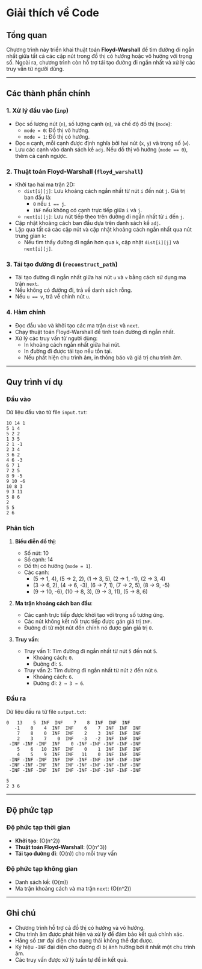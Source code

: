 # Giải thích về Code

## Tổng quan
Chương trình này triển khai thuật toán **Floyd-Warshall** để tìm đường đi ngắn nhất giữa tất cả các cặp nút trong đồ thị có hướng hoặc vô hướng với trọng số. Ngoài ra, chương trình còn hỗ trợ tái tạo đường đi ngắn nhất và xử lý các truy vấn từ người dùng.

---

## Các thành phần chính

### 1. **Xử lý đầu vào (`inp`)**
- Đọc số lượng nút (`n`), số lượng cạnh (`m`), và chế độ đồ thị (`mode`):
  - `mode = 0`: Đồ thị vô hướng.
  - `mode = 1`: Đồ thị có hướng.
- Đọc `m` cạnh, mỗi cạnh được định nghĩa bởi hai nút (`x`, `y`) và trọng số (`w`).
- Lưu các cạnh vào danh sách kề `adj`. Nếu đồ thị vô hướng (`mode == 0`), thêm cả cạnh ngược.

### 2. **Thuật toán Floyd-Warshall (`floyd_warshall`)**
- Khởi tạo hai ma trận 2D:
  - `dist[i][j]`: Lưu khoảng cách ngắn nhất từ nút `i` đến nút `j`. Giá trị ban đầu là:
    - `0` nếu `i == j`.
    - `INF` nếu không có cạnh trực tiếp giữa `i` và `j`.
  - `next[i][j]`: Lưu nút tiếp theo trên đường đi ngắn nhất từ `i` đến `j`.
- Cập nhật khoảng cách ban đầu dựa trên danh sách kề `adj`.
- Lặp qua tất cả các cặp nút và cập nhật khoảng cách ngắn nhất qua nút trung gian `k`:
  - Nếu tìm thấy đường đi ngắn hơn qua `k`, cập nhật `dist[i][j]` và `next[i][j]`.

### 3. **Tái tạo đường đi (`reconstruct_path`)**
- Tái tạo đường đi ngắn nhất giữa hai nút `u` và `v` bằng cách sử dụng ma trận `next`.
- Nếu không có đường đi, trả về danh sách rỗng.
- Nếu `u == v`, trả về chính nút `u`.

### 4. **Hàm chính**
- Đọc đầu vào và khởi tạo các ma trận `dist` và `next`.
- Chạy thuật toán Floyd-Warshall để tính toán đường đi ngắn nhất.
- Xử lý các truy vấn từ người dùng:
  - In khoảng cách ngắn nhất giữa hai nút.
  - In đường đi được tái tạo nếu tồn tại.
  - Nếu phát hiện chu trình âm, in thông báo và giá trị chu trình âm.

---

## Quy trình ví dụ

### Đầu vào
Dữ liệu đầu vào từ file `input.txt`:
```
10 14 1
5 1 4
5 2 2
1 3 5
2 1 -1
2 3 4
3 6 2
4 6 -3
6 7 1
7 2 5
8 9 -5
9 10 -6
10 8 3
9 3 11
5 8 6
2
5 5
2 6
```

### Phân tích
1. **Biểu diễn đồ thị**:
   - Số nút: 10
   - Số cạnh: 14
   - Đồ thị có hướng (`mode = 1`).
   - Các cạnh:
     - (5 → 1, 4), (5 → 2, 2), (1 → 3, 5), (2 → 1, -1), (2 → 3, 4)
     - (3 → 6, 2), (4 → 6, -3), (6 → 7, 1), (7 → 2, 5), (8 → 9, -5)
     - (9 → 10, -6), (10 → 8, 3), (9 → 3, 11), (5 → 8, 6)

2. **Ma trận khoảng cách ban đầu**:
   - Các cạnh trực tiếp được khởi tạo với trọng số tương ứng.
   - Các nút không kết nối trực tiếp được gán giá trị `INF`.
   - Đường đi từ một nút đến chính nó được gán giá trị `0`.

3. **Truy vấn**:
   - Truy vấn 1: Tìm đường đi ngắn nhất từ nút `5` đến nút `5`.
     - Khoảng cách: `0`.
     - Đường đi: `5`.
   - Truy vấn 2: Tìm đường đi ngắn nhất từ nút `2` đến nút `6`.
     - Khoảng cách: `6`.
     - Đường đi: `2 → 3 → 6`.

### Đầu ra
Dữ liệu đầu ra từ file `output.txt`:
```
0   13    5  INF  INF    7    8  INF  INF  INF
   -1    0    4  INF  INF    6    7  INF  INF  INF
    7    8    0  INF  INF    2    3  INF  INF  INF
    2    3    7    0  INF   -3   -2  INF  INF  INF
 -INF -INF -INF  INF    0 -INF -INF -INF -INF -INF
    5    6   10  INF  INF    0    1  INF  INF  INF
    4    5    9  INF  INF   11    0  INF  INF  INF
 -INF -INF -INF  INF  INF -INF -INF -INF -INF -INF
 -INF -INF -INF  INF  INF -INF -INF -INF -INF -INF
 -INF -INF -INF  INF  INF -INF -INF -INF -INF -INF

5
2 3 6
```

---

## Độ phức tạp

### Độ phức tạp thời gian
- **Khởi tạo**: \(O(n^2)\)
- **Thuật toán Floyd-Warshall**: \(O(n^3)\)
- **Tái tạo đường đi**: \(O(n)\) cho mỗi truy vấn

### Độ phức tạp không gian
- Danh sách kề: \(O(m)\)
- Ma trận khoảng cách và ma trận `next`: \(O(n^2)\)

---

## Ghi chú
- Chương trình hỗ trợ cả đồ thị có hướng và vô hướng.
- Chu trình âm được phát hiện và xử lý để đảm bảo kết quả chính xác.
- Hằng số `INF` đại diện cho trạng thái không thể đạt được.
- Ký hiệu `-INF` đại diện cho đường đi bị ảnh hưởng bởi ít nhất một chu trình âm.
- Các truy vấn được xử lý tuần tự để in kết quả.
